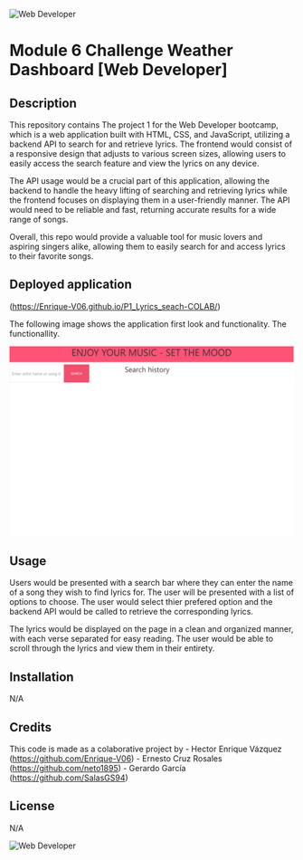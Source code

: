 ![Web Developer](https://img.shields.io/badge/bootcamp-Web%20Developer-red)
# Module 6 Challenge Weather Dashboard [Web Developer]

## Description

This repository contains The project 1 for the Web Developer bootcamp, which is a web application built with HTML, CSS, and JavaScript, utilizing a backend API to search for and retrieve lyrics. The frontend would consist of a responsive design that adjusts to various screen sizes, allowing users to easily access the search feature and view the lyrics on any device.



The API usage would be a crucial part of this application, allowing the backend to handle the heavy lifting of searching and retrieving lyrics while the frontend focuses on displaying them in a user-friendly manner. The API would need to be reliable and fast, returning accurate results for a wide range of songs.

Overall, this repo would provide a valuable tool for music lovers and aspiring singers alike, allowing them to easily search for and access lyrics to their favorite songs.

## Deployed application 

(https://Enrique-V06.github.io/P1_Lyrics_seach-COLAB/)

The following image shows the application first look and functionality. The functionallity.

![Quiz page demo](./assets/images/deployedpage.gif)


## Usage
Users would be presented with a search bar where they can enter the name of a song they wish to find lyrics for. The user will be presented with a list of options to choose. The user would select thier prefered option and the backend API would be called to retrieve the corresponding lyrics.

The lyrics would be displayed on the page in a clean and organized manner, with each verse separated for easy reading. The user would be able to scroll through the lyrics and view them in their entirety.


## Installation

N/A

## Credits

This code is made as a colaborative project by 
    - Hector Enrique Vázquez (https://github.com/Enrique-V06)
    - Ernesto Cruz Rosales (https://github.com/neto1895)
    - Gerardo García (https://github.com/SalasGS94)


## License

N/A

![Web Developer](https://img.shields.io/badge/bootcamp-Web%20Developer-red)